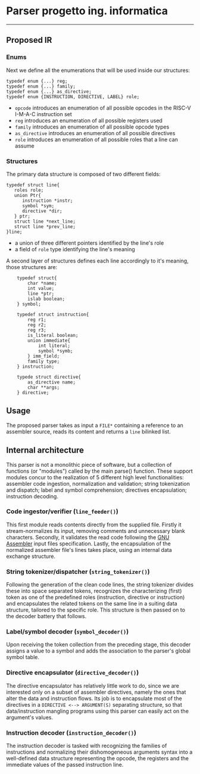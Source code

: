 # Parser progetto ing. informatica

----
## Proposed IR
### Enums
Next we define all the enumerations that will be used inside our structures:

```
typedef enum {...} reg;
typedef enum {...} family;
typedef enum {...} as_directive;
typedef enum {INSTRUCTION, DIRECTIVE, LABEL} role;
```
* `opcode` introduces an enumeration of all possible opcodes in the RISC-V I-M-A-C instruction set
* `reg` introduces an enumeration of all possible registers used
* `family` introduces an enumeration of all possible opcode types 
* `as_directive` introduces an enumeration of all possible directives
* `role` introduces an enumeration of all possible roles that a line can assume

### Structures
The primary data structure is composed of two different fields:

```
typedef struct line{
   roles role;
   union Ptr{
      instruction *instr;
      symbol *sym;
      directive *dir;
   } ptr;
   struct line *next_line;
   struct line *prev_line;
}line;
```

* a union of three different pointers identified by the line's role
* a field of `role` type identifying the line's meaning

A second layer of structures defines each line accordingly to it's meaning, those structures are:

```
    typedef struct{
        char *name;
        int value;
        line *ptr;
        islab boolean;
    } symbol;

    typedef struct instruction{
        reg r1;
        reg r2;
        reg r3;
        is_literal boolean;
        union immediate{
            int literal;
            symbol *symb;
        } imm_field;
        family type;
    } instruction;

    typede struct directive{
        as_directive name;
        char **args;
    } directive;
```

## Usage
The proposed parser takes as input a `FILE*` containing a reference to an assembler source, reads its content and returns a `line` bilinked list. 

## Internal architecture
This parser is not a monolithic piece of software, but a collection of functions (or "modules") called by the main parse() function.
These support modules concur to the realization of 5 different high level functionalities: assembler code ingestion, normalization and validation; string tokenization and dispatch; label and symbol comprehension; directives encapsulation; instruction decoding.
### Code ingestor/verifier (`line_feeder()`)
This first module reads contents directly from the supplied file.
Firstly it stream-normalizes its input, removing comments and unnecessary blank characters.
Secondly, it validates the read code following the [GNU Assembler](https://sourceware.org/binutils/docs-2.32/as/) input files specification.
Lastly, the encapsulation of the normalized assembler file's lines takes place, using an internal data exchange structure.
### String tokenizer/dispatcher (`string_tokenizer()`)
Following the generation of the clean code lines, the string tokenizer divides these into space separated tokens, recognizes the characterizing (first) token as one of the predefined roles (instruction, directive or instruction) and encapsulates the related tokens on the same line in a suiting data structure, tailored to the specific role. This structure is then passed on to the decoder battery that follows.
### Label/symbol decoder (`symbol_decoder()`)
Upon receiving the token collection from the preceding stage, this decoder assigns a value to a symbol and adds the association to the parser's global symbol table.
### Directive encapsulator (`directive_decoder()`)
The directive encapsulator has relatively little work to do, since we are interested only on a subset of assembler directives, namely the ones that alter the data and instruction flows.
Its job is to encapsulate most of the directives in a `DIRECTIVE <--> ARGUMENT(S)` separating structure, so that data/instruction mangling programs using this parser can easily act on the argument's values.
### Instruction decoder (`instruction_decoder()`)
The instruction decoder is tasked with recognizing the families of instructions and normalizing their dishomogeneous arguments syntax into a well-defined data structure representing the opcode, the registers and the immediate values of the passed instruction line.

